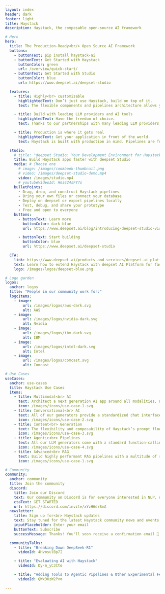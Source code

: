 ```yaml
---
layout: index
header: dark
footer: light
title: Haystack
description: Haystack, the composable open-source AI framework

# Hero
hero:
  title: The Production-Ready<br/> Open Source AI Framework
  buttons:
    - buttonText: pip install haystack-ai
    - buttonText: Get Started with Haystack
      buttonColor: green
      url: /overview/quick-start/
    - buttonText: Get Started with Studio
      buttonColor: blue
      url: https://www.deepset.ai/deepset-studio

  features:
    - title: Highly<br> customizable
      highlightedText: Don’t just use Haystack, build on top of it.
      text: The flexible components and pipelines architecture allows you to build around your own specifications and use-cases. Whether you’re building a simple retrieval-augmented generation (RAG) app or a complex agentic pipeline with many moving parts.

    - title: Build with leading LLM providers and AI tools
      highlightedText: Have the freedom of choice.
      text: Thanks to our partnerships with many leading LLM providers, vector databases, and AI tools such as OpenAI, Anthropic, Mistral, Weaviate, Pinecone and so much more

    - title: Production is where it gets real
      highlightedText: Get your application in front of the world.
      text: Haystack is built with production in mind. Pipelines are fully serializable and perfect for K8s native workflows. Logging and monitoring integrations give you the transparency you need. Deployment guides walk you through full-scale deployments on all clouds and on-prem.

  studio:
    # title: "deepset Studio: Your Development Environment for Haystack"
    title: Build Haystack apps faster with deepset Studio
    media: # Choose one
      # image: /images/cookbook-thumbnail.png
      # video: /images/deepset-studio-demo.mp4
      video: /images/studio.mp4
      # youtubeVideoId: Hns424sFY7s
    bulletPoints: 
      - Drag, drop, and construct Haystack pipelines
      - Bring your own files or connect your database
      - Deploy on deepset or export pipelines locally
      - Test, debug, and share your prototype
      - Free and open to everyone
    buttons:
      - buttonText: Learn more
        buttonColor: dark-blue
        url: https://www.deepset.ai/blog/introducing-deepset-studio-visual-ai-builder

      - buttonText: Start building
        buttonColor: blue
        url: https://www.deepset.ai/deepset-studio

  CTA:
    link: https://www.deepset.ai/products-and-services/deepset-ai-platform
    text: Learn how to extend Haystack with deepset AI Platform for faster building, easier iteration and instant deployment.
    logo: /images/logos/deepset-blue.png

# Logo garden
logos:
  anchor: logos
  title: "People in our community work for:"
  logoItems:
    - image:
        url: /images/logos/aws-dark.svg
        alt: AWS
    - image:
        url: /images/logos/nvidia-dark.svg
        alt: Nvidia
    - image:
        url: /images/logos/ibm-dark.svg
        alt: IBM
    - image:
        url: /images/logos/intel-dark.svg
        alt: Intel
    - image:
        url: /images/logos/comcast.svg
        alt: Comcast

# Use Cases
useCases:
  anchor: use-cases
  title: Haystack Use Cases
  items:
    - title: Multimodal<br> AI
      text: Architect a next generation AI app around all modalities, not just text. Haystack can do tasks like image generation, image captioning and audio transcription too.
      icon: /images/icons/use-case-1.svg
    - title: Conversational<br> AI
      text: All of our generators provide a standardized chat interface so that you can focus on building the perfect bot for your users.
      icon: /images/icons/use-case-2.svg
    - title: Content<br> Generation
      text: The flexibility and composability of Haystack’s prompt flow is unparalleled. Leverage our Jinja-2 templates and build a content generation engine that exactly matches your workflow.
      icon: /images/icons/use-case-3.svg
    - title: Agentic<br> Pipelines
      text: All our LLM generators come with a standard function-calling interface so that your LLM can leverage tools to achieve more. Our pipeline architecture provides branching and looping to support complex agent workflows.
      icon: /images/icons/use-case-4.svg
    - title: Advanced<br> RAG
      text: Build highly performant RAG pipelines with a multitude of retrieval and generation strategies. From hybrid retrieval to self-correction loops, Haystack has got you covered.
      icon: /images/icons/use-case-1.svg

# Community
community:
  anchor: community
  title: Join the community
  discord:
    title: Join our Discord
    text: Our community on Discord is for everyone interested in NLP, using Haystack or even just getting started!
    ctaText: GET STARTED
    url: https://discord.com/invite/xYvH6drSmA
  newsletter:
    title: Sign up for<br> Haystack updates
    text: Stay tuned for the latest Haystack community news and events.
    inputPlaceholder: Enter your email
    buttonText: Subscribe
    successMessage: Thanks! You'll soon receive a confirmation email 📧

  communityTalks:
    - title: "Breaking Down DeepSeek-R1"
      videoId: 4HvosulBp7I

    - title: "Evaluating AI with Haystack"
      videoId: Dy-n_yC3Cto

    - title: "Adding Tools to Agentic Pipelines & Other Experimental Features"
      videoId: QWx3OzW2Pvo
      
---
```

